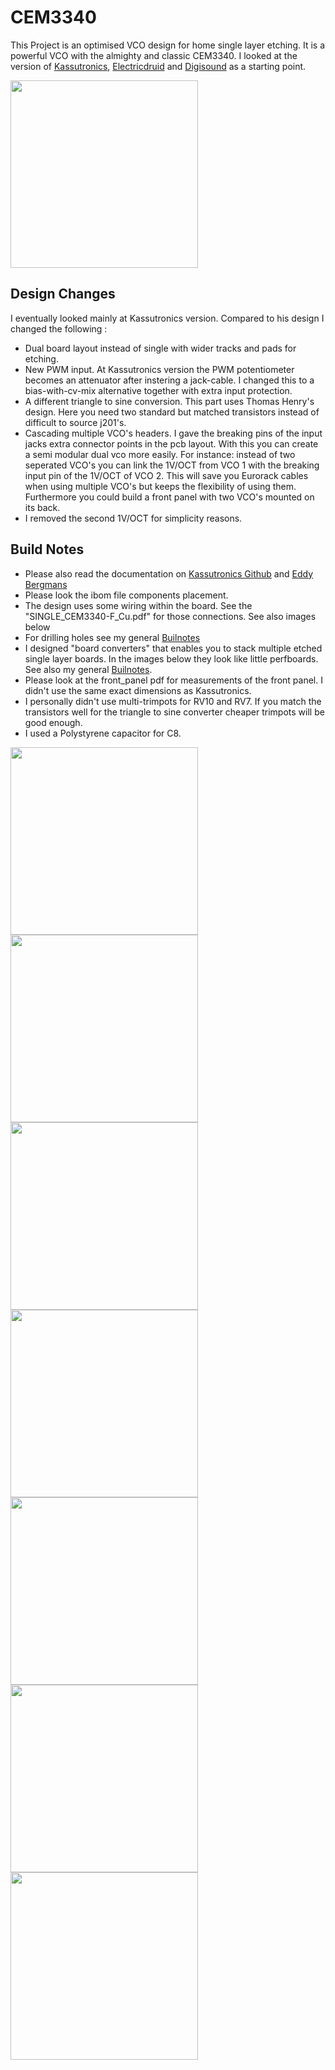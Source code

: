 # CEM3340

This Project is an optimised VCO design for home single layer etching. It is a powerful VCO with the almighty and classic CEM3340. I looked at the version of [Kassutronics](https://kassu2000.blogspot.com/2018/06/vco-3340.html), [Electricdruid](https://electricdruid.net/cem3340-vco-voltage-controlled-oscillator-designs/) and  [Digisound](https://www.eddybergman.com/2020/01/synthesizer-build-part-18-really-good.html) as a starting point.

<img src="https://raw.githubusercontent.com/PierreIsCoding/sdiy/main/CEM3340_VCO/images/20210808_181042.jpg" width="300" />


## Design Changes
I eventually looked mainly at Kassutronics version. Compared to his design I changed the following :
* Dual board layout instead of single with wider tracks and pads for etching.
* New PWM input. At Kassutronics version the PWM potentiometer becomes an attenuator after instering a jack-cable. I changed this to a bias-with-cv-mix alternative together with extra input protection.
* A different triangle to sine conversion. This part uses Thomas Henry's design. Here you need two standard but matched transistors instead of difficult to source j201's. 
* Cascading multiple VCO's headers. I gave the breaking pins of the input jacks extra connector points in the pcb layout. With this you can create a semi modular dual vco more easily. For instance: instead of two seperated VCO's you can link the 1V/OCT from VCO 1 with the breaking input pin of the 1V/OCT of  VCO 2. This will save you Eurorack cables when using multiple VCO's but keeps the flexibility of using them. Furthermore you could build a front panel with two VCO's mounted on its back.
* I removed the second 1V/OCT for simplicity reasons.

## Build Notes
* Please also read the documentation on [Kassutronics Github](https://github.com/kassu/kassutronics/tree/master/documentation/VCO%203340) and [Eddy Bergmans](https://www.eddybergman.com/2020/01/synthesizer-build-part-18-really-good.html)
* Please look the ibom file components placement.
* The design uses some wiring within the board. See the "SINGLE_CEM3340-F_Cu.pdf" for those connections. See also images below
* For drilling holes see my general [Builnotes](https://github.com/PierreIsCoding/sdiy/tree/main/buildnotes)
* I designed "board converters" that enables you to stack multiple etched single layer boards. In the images below they look like little perfboards. See also my general [Builnotes](https://github.com/PierreIsCoding/sdiy/tree/main/buildnotes).
* Please look at the front_panel pdf for measurements of the front panel. I didn't use the same exact dimensions as Kassutronics.
* I personally didn't use multi-trimpots for RV10 and RV7. If you match the transistors well for the triangle to sine converter cheaper trimpots will be good enough.
* I used a Polystyrene capacitor for C8. 

<img src="https://raw.githubusercontent.com/PierreIsCoding/sdiy/main/CEM3340_VCO/images/20210808_181119.jpg" width="300" />
<img src="https://raw.githubusercontent.com/PierreIsCoding/sdiy/main/CEM3340_VCO/images/20210808_181134.jpg" width="300" />
<img src="https://raw.githubusercontent.com/PierreIsCoding/sdiy/main/CEM3340_VCO/images/20210808_181208.jpg" width="300" />
<img src="https://raw.githubusercontent.com/PierreIsCoding/sdiy/main/CEM3340_VCO/images/20210808_181221.jpg" width="300" />
<img src="https://raw.githubusercontent.com/PierreIsCoding/sdiy/main/CEM3340_VCO/images/20210808_181314.jpg" width="300" />
<img src="https://raw.githubusercontent.com/PierreIsCoding/sdiy/main/CEM3340_VCO/images/20210813_130437.jpg" width="300" />
<img src="https://raw.githubusercontent.com/PierreIsCoding/sdiy/main/CEM3340_VCO/images/20210809_103506.jpg" width="300" />


